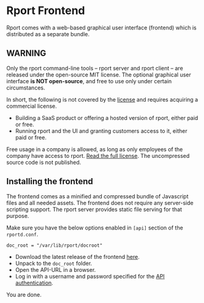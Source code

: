 # Rport Frontend
Rport comes with a web-based graphical user interface (frontend) which is distributed as a separate bundle.

## WARNING
Only the rport command-line tools – rport server and rport client – are released under the open-source MIT license. The optional graphical user interface **is NOT open-source**, and free to use only under certain circumstances.

In short, the following is not covered by the [license](https://downloads.rport.io/license.html) and requires acquiring a commercial license. 
* Building a SaaS product or offering a hosted version of rport, either paid or free.
* Running rport and the UI and granting customers access to it, either paid or free.

Free usage in a company is allowed, as long as only employees of the company have access to rport.  [Read the full license](https://downloads.rport.io/license.html).
The uncompressed source code is not published.

## Installing the frontend
The frontend comes as a minified and compressed bundle of Javascript files and all needed assets. The frontend does not require any server-side scripting support. The rport server provides static file serving for that purpose. 

Make sure you have the below options enabled in `[api]` section of the `rportd.conf`.

```
doc_root = "/var/lib/rport/docroot"
```
* Download the latest release of the frontend [here](https://downloads.rport.io/).
* Unpack to the `doc_root` folder.
* Open the API-URL in a browser.
* Log in with a username and password specified for the [API authentication](https://github.com/cloudradar-monitoring/rport/blob/master/docs/api-auth.md).

You are done.
